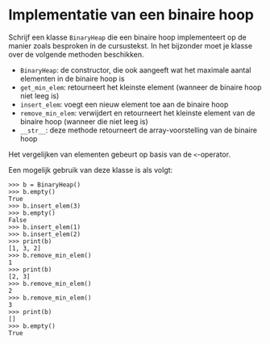 # Implementatie van een binaire hoop

Schrijf een klasse `BinaryHeap` die een binaire hoop implementeert op de manier
zoals besproken in de cursustekst.
In het bijzonder moet je klasse over de volgende methoden beschikken.
* `BinaryHeap`: de constructor, die ook aangeeft wat het maximale aantal elementen in de binaire hoop is
* `get_min_elem`: retourneert het kleinste element (wanneer de binaire hoop niet leeg is)
* `insert_elem`: voegt een nieuw element toe aan de binaire hoop
* `remove_min_elem`: verwijdert en retourneert het kleinste element van de binaire hoop (wanneer die niet leeg is)
* `__str__`: deze methode retourneert de array-voorstelling van de binaire hoop

Het vergelijken van elementen gebeurt op basis van de `<`-operator.

Een mogelijk gebruik van deze klasse is als volgt:
```
>>> b = BinaryHeap()
>>> b.empty()
True
>>> b.insert_elem(3)
>>> b.empty()
False
>>> b.insert_elem(1)
>>> b.insert_elem(2)
>>> print(b)
[1, 3, 2]
>>> b.remove_min_elem()
1
>>> print(b)
[2, 3]
>>> b.remove_min_elem()
2
>>> b.remove_min_elem()
3
>>> print(b)
[]
>>> b.empty()
True
```

